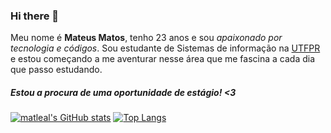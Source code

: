 ### Hi there 👋

Meu nome é <strong>Mateus Matos</strong>, tenho 23 anos e sou <i>apaixonado por tecnologia e códigos</i>. Sou estudante de Sistemas de informação na <a href="http://portal.utfpr.edu.br/home">UTFPR</a> e estou começando a me aventurar nesse área que me fascina a cada dia que passo estudando. 

<h5>Estou a procura de uma oportunidade de estágio! <3</h5>
  
[![matleal's GitHub stats](https://github-readme-stats.vercel.app/api?username=matleal&count_private=true&show_icons=true&theme=dracula)](https://github.com/matleal/github-readme-stats) [![Top Langs](https://github-readme-stats.vercel.app/api/top-langs/?username=matleal&layout=compact&theme=dracula)](https://github.com/matleal/github-readme-stats)







